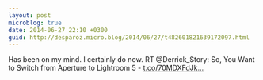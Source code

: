 ```yaml
---
layout: post
microblog: true
date: 2014-06-27 22:10 +0300
guid: http://desparoz.micro.blog/2014/06/27/t482601821639172097.html
---
```

Has been on my mind. I certainly do now. RT @Derrick_Story: So, You Want to Switch from Aperture to Lightroom 5 - [t.co/70MDXFdJk...](http://t.co/70MDXFdJkt)
